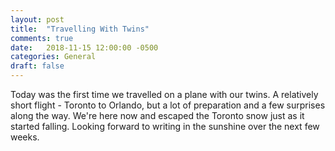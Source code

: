 ```yaml
---
layout: post
title:  "Travelling With Twins"
comments: true
date:   2018-11-15 12:00:00 -0500
categories: General 
draft: false
---
```


Today was the first time we travelled on a plane with our twins. A relatively short flight - Toronto to Orlando, but a lot of preparation and a few surprises along the way. We're here now and escaped the Toronto snow just as it started falling. Looking forward to writing in the sunshine over the next few weeks. 
